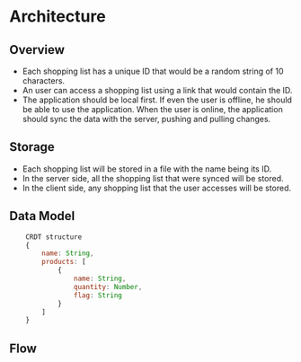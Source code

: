 # Architecture

## Overview

- Each shopping list has a unique ID that would be a random string of 10 characters.
- An user can access a shopping list using a link that would contain the ID.
- The application should be local first. If even the user is offline, he should be able to use the application. When the user is online, the application should sync the data with the server, pushing and pulling changes.

## Storage

- Each shopping list will be stored in a file with the name being its ID.
- In the server side, all the shopping list that were synced will be stored.
- In the client side, any shopping list that the user accesses will be stored.

## Data Model

```js
    CRDT structure    
    {
        name: String,
        products: [
            {
                name: String,
                quantity: Number,
                flag: String
            }
        ]
    }
```

## Flow

